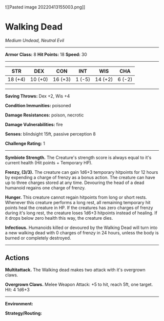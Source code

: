 ![[Pasted image 20220413155003.png]]
# Walking Dead
_Medium Undead, Neutral Evil_

---

**Armor Class:** 8
**Hit Points:** 18
**Speed:** 30

---

| STR     | DEX     | CON     | INT    | WIS     | CHA    |
| ------- | ------- | ------- | ------ | ------- | ------ |
| 18 (+4) | 10 (+0) | 16 (+3) | 1 (-5) | 14 (+2) | 6 (-2) |

---

**Saving Throws:** Dex +2, Wis +4

**Condition Immunities:** poisoned

**Damage Resistances:** poison, necrotic

**Damage Vulnerabilities:** fire

**Senses:** blindsight 15ft, passive perception 8

**Challenge Rating:** 1

---

**Symbiote Strength.** The Creature's strength score is always equal to it's current health (Hit points + Temporary HP).

**Frenzy, (3/3).** The creature can gain 1d6+3 temporary hitpoints for 12 hours by expending a charge of frenzy as a bonus action. The creature can have up to three charges stored at any time. Devouring the head of a dead humanoid regains one charge of frenzy.

**Hunger.** This creature cannot regain hitpoints from long or short rests. Whenever this creature performs a long rest, all remaining temporary hit points heal the creature in HP. If the creatures has zero charges of frenzy during it's long rest, the creature loses 1d6+3 hitpoints instead of healing. If it drops below zero health this way, the creature dies.

**Infectious.** Humanoids killed or devoured by the Walking Dead will turn into a new walking dead with 0 charges of frenzy in 24 hours, unless the body is burned or completely destroyed.

---

## Actions

**Multitattack.** The Walking dead makes two attack with it's overgrown claws.

**Overgrown Claws.** Melee Weapon Attack: +5 to hit, reach 5ft, one target. Hit: 4 1d6+3

---

**Environment:**

**Strategy/Routing:**